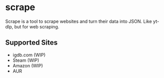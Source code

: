 # scrape

Scrape is a tool to scrape websites and turn their data into JSON. Like yt-dlp, but for web scraping.

## Supported Sites
- igdb.com (WIP)
- Steam (WIP)
- Amazon (WIP)
- AUR